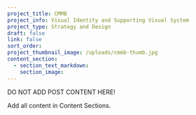 ```yaml
---
project_title: CMMB
project_info: Visual Identity and Supporting Visual System
project_type: Strategy and Design
draft: false
link: false
sort_order:
project_thumbnail_image: /uploads/cmmb-thumb.jpg
content_section:
  - section_text_markdown:
    section_image:
---
```



DO NOT ADD POST CONTENT HERE!

Add all content in Content Sections.